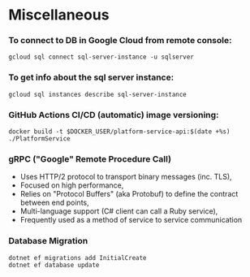 # Miscellaneous

### To connect to DB in Google Cloud from remote console:

```
gcloud sql connect sql-server-instance -u sqlserver
```

### To get info about the sql server instance:

```
gcloud sql instances describe sql-server-instance
```

### GitHub Actions CI/CD (automatic) image versioning:

```
docker build -t $DOCKER_USER/platform-service-api:$(date +%s) ./PlatformService
```

### gRPC ("Google" Remote Procedure Call)

- Uses HTTP/2 protocol to transport binary messages (inc. TLS),
- Focused on high performance,
- Relies on "Protocol Buffers" (aka Protobuf) to define the contract between end points,
- Multi-language support (C# client can call a Ruby service),
- Frequently used as a method of service to service communication

### Database Migration

```
dotnet ef migrations add InitialCreate
dotnet ef database update
```
